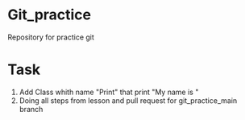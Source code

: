# Git_practice
Repository for practice git
# Task
  1. Add Class whith name "Print<UserName>" that print "My name is <UserName>"
  2. Doing all steps from lesson and pull request for git_practice_main branch
